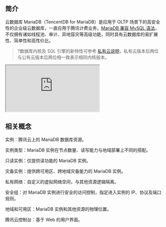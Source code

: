 ## 简介
云数据库 MariaDB（TencentDB for MariaDB）是应用于 OLTP 场景下的高安全性的企业级云数据库，一直应用于腾讯计费业务，[MariaDB 兼容 MySQL 语法](https://cloud.tencent.com/document/product/237/6988)，不仅拥有诸如线程池、审计、异地容灾等高级功能，同时具有云数据库的易扩展性、简单性和高性价比。
>?数据库内核及 SQL 引擎的新特性可参考 [私有云说明](https://cloud.tencent.com/privatecloud/document/88286024179937280/88286025019846656)，私有云版本后两位与公有云版本后两位相一致表示相同内核版本。
>
<div class="doc-video-mod"><iframe src="https://cloud.tencent.com/edu/learning/quick-play/2679-51906?source=gw.doc.media&withPoster=1&notip=1"></iframe></div>

## 相关概念
实例：腾讯云上的 MariaDB 数据库资源。

实例类型：MariaDB 实例在节点数量、读写能力与地域部署上不同的搭配。

只读实例：仅提供读功能的 MariaDB 实例。

灾备实例：提供跨可用区、跨地域灾备能力的 MariaDB 实例。

私有网络：自定义的虚拟网络空间，与其他资源逻辑隔离。

安全组：对 MariaDB 实例进行安全的访问控制，指定进入实例的 IP、协议及端口规则。

地域和可用区：MariaDB 实例和其他资源的物理位置。

腾讯云控制台：基于 Web 的用户界面。
